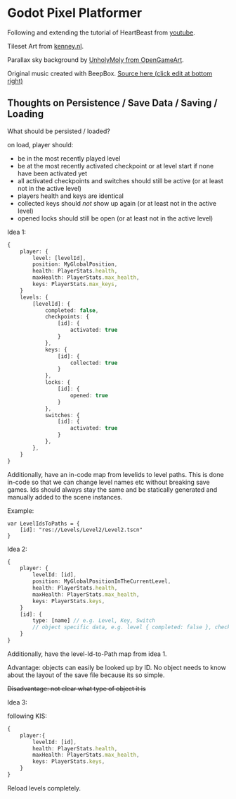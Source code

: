 # Godot Pixel Platformer

Following and extending the tutorial of HeartBeast from [youtube](https://www.youtube.com/playlist?list=PL9FzW-m48fn16W1Sz5bhTd1ArQQv4f-Cm).

Tileset Art from [kenney.nl](https://kenney.nl/assets/pixel-platformer).

Parallax sky background by [UnholyMoly from OpenGameArt](https://opengameart.org/content/platformer-colorful-adventure-16x16).

Original music created with BeepBox. [Source here (click edit at bottom right)](https://www.beepbox.co/player/#song=9n31s2k0l00e0bt2ma7g0fj07r1i0o432T1v1uaaf0q0x10kb1d35A2F0BcQ2d00Pc550E2bg7eT0v1u10f0qg01d04w2h0E0T1v1u92f30o21962pcq0x10w02d16A8F4B3Qd107P5a93E2b9639T4v1uf0f0q011z6666ji8k8k3jSBKSJJAArriiiiii07JCABrzrrrrrrr00YrkqHrsrrrrjr005zrAqzrjzrrqr1jRjrqGGrrzsrsA099ijrABJJJIAzrrtirqrqjqixzsrAjrqjiqaqqysttAJqjikikrizrHtBJJAzArzrIsRCITKSS099ijrAJS____Qg99habbCAYrDzh00E0b4h4z8M15000h4i8y4h40014h000000004h400000000p21pkQuizbwbqjbEe3R3bFGFe3JHbVvjhghSQ4tdh7qpsLGEE8WW3nEcImq_wcCLMYGYHaLabYyJ5axaYOYHcELOa0000)

## Thoughts on Persistence / Save Data / Saving / Loading

What should be persisted / loaded?

on load, player should:

- be in the most recently played level
- be at the most recently activated checkpoint or at level start if none have been activated yet
- all activated checkpoints and switches should still be active (or at least not in the active level)
- players health and keys are identical
- collected keys should _not_ show up again (or at least not in the active level)
- opened locks should still be open (or at least not in the active level)

Idea 1:

```ts
{
    player: {
        level: [levelId],
        position: MyGlobalPosition,
        health: PlayerStats.health,
        maxHealth: PlayerStats.max_health,
        keys: PlayerStats.max_keys,
    }
    levels: {
        [levelId]: {
            completed: false,
            checkpoints: {
                [id]: {
                    activated: true
                }
            },
            keys: {
                [id]: {
                    collected: true
                }
            },
            locks: {
                [id]: {
                    opened: true
                }
            },
            switches: {
                [id]: {
                    activated: true
                }
            },
        },
    }
}
```

Additionally, have an in-code map from levelids to level paths. This is done in-code so that we can change level names etc without breaking save games. Ids should always stay the same and be statically generated and manually added to the scene instances.

Example:

```gdscript
var LevelIdsToPaths = {
    [id]: "res://Levels/Level2/Level2.tscn"
}
```

Idea 2:

```ts
{
    player: {
        levelId: [id],
        position: MyGlobalPositionInTheCurrentLevel,
        health: PlayerStats.health,
        maxHealth: PlayerStats.max_health,
        keys: PlayerStats.keys,
    }
    [id]: {
        type: [name] // e.g. Level, Key, Switch
        // object specific data, e.g. level { completed: false }, checkpoint { activated: true }, locks { opened: true }, switch { activated: true }, key { collected: true }
    }
}
```

Additionally, have the level-Id-to-Path map from idea 1.

Advantage: objects can easily be looked up by ID. No object needs to know about the layout of the save file because its so simple.

~~Disadvantage: not clear what type of object it is~~

Idea 3:

following KIS:

```ts
{
    player:{
        levelId: [id],
        health: PlayerStats.health,
        maxHealth: PlayerStats.max_health,
        keys: PlayerStats.keys,
    }
}
```

Reload levels completely.
